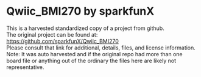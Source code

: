 
# Qwiic_BMI270 by sparkfunX  
This is a harvested standardized copy of a project from github.  
The original project can be found at:  
https://github.com/sparkfunX/Qwiic_BMI270  
Please consult that link for additional, details, files, and license information.  
Note: It was auto harvested and if the original repo had more than one board file or anything out of the ordinary the files here are likely not representative.  
    